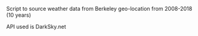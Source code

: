 Script to source weather data from Berkeley geo-location from 2008-2018 (10 years)

API used is DarkSky.net 
